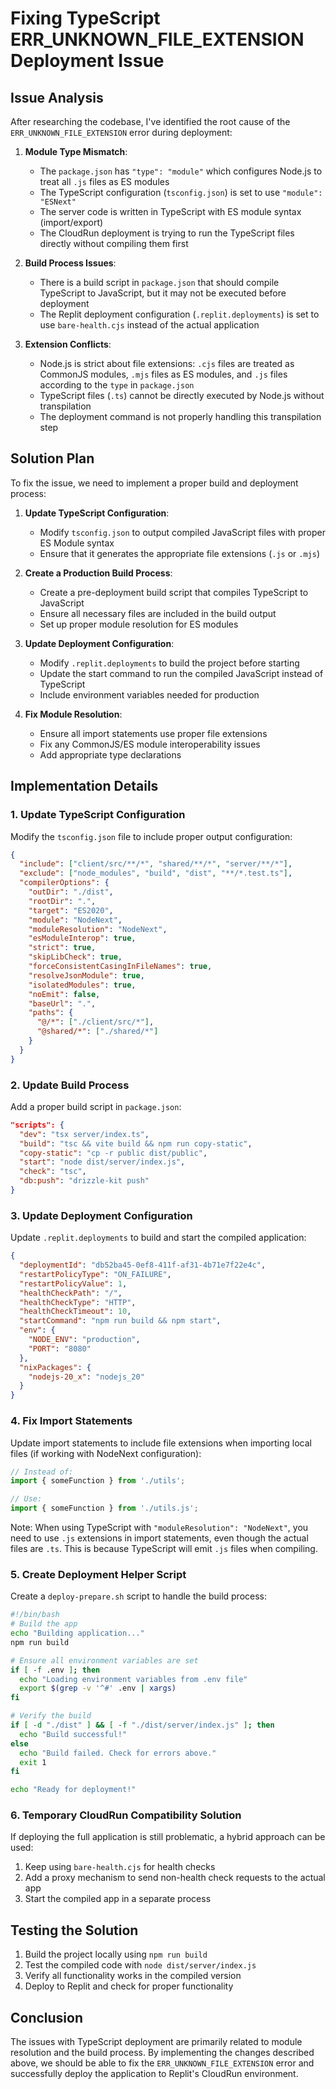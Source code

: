 # Fixing TypeScript ERR_UNKNOWN_FILE_EXTENSION Deployment Issue

## Issue Analysis

After researching the codebase, I've identified the root cause of the `ERR_UNKNOWN_FILE_EXTENSION` error during deployment:

1. **Module Type Mismatch**:
   - The `package.json` has `"type": "module"` which configures Node.js to treat all `.js` files as ES modules
   - The TypeScript configuration (`tsconfig.json`) is set to use `"module": "ESNext"`
   - The server code is written in TypeScript with ES module syntax (import/export)
   - The CloudRun deployment is trying to run the TypeScript files directly without compiling them first

2. **Build Process Issues**:
   - There is a build script in `package.json` that should compile TypeScript to JavaScript, but it may not be executed before deployment
   - The Replit deployment configuration (`.replit.deployments`) is set to use `bare-health.cjs` instead of the actual application

3. **Extension Conflicts**:
   - Node.js is strict about file extensions: `.cjs` files are treated as CommonJS modules, `.mjs` files as ES modules, and `.js` files according to the `type` in `package.json`
   - TypeScript files (`.ts`) cannot be directly executed by Node.js without transpilation
   - The deployment command is not properly handling this transpilation step

## Solution Plan

To fix the issue, we need to implement a proper build and deployment process:

1. **Update TypeScript Configuration**:
   - Modify `tsconfig.json` to output compiled JavaScript files with proper ES Module syntax
   - Ensure that it generates the appropriate file extensions (`.js` or `.mjs`)

2. **Create a Production Build Process**:
   - Create a pre-deployment build script that compiles TypeScript to JavaScript
   - Ensure all necessary files are included in the build output
   - Set up proper module resolution for ES modules

3. **Update Deployment Configuration**:
   - Modify `.replit.deployments` to build the project before starting
   - Update the start command to run the compiled JavaScript instead of TypeScript
   - Include environment variables needed for production

4. **Fix Module Resolution**:
   - Ensure all import statements use proper file extensions
   - Fix any CommonJS/ES module interoperability issues
   - Add appropriate type declarations

## Implementation Details

### 1. Update TypeScript Configuration

Modify the `tsconfig.json` file to include proper output configuration:

```json
{
  "include": ["client/src/**/*", "shared/**/*", "server/**/*"],
  "exclude": ["node_modules", "build", "dist", "**/*.test.ts"],
  "compilerOptions": {
    "outDir": "./dist",
    "rootDir": ".",
    "target": "ES2020",
    "module": "NodeNext",
    "moduleResolution": "NodeNext",
    "esModuleInterop": true,
    "strict": true,
    "skipLibCheck": true,
    "forceConsistentCasingInFileNames": true,
    "resolveJsonModule": true,
    "isolatedModules": true,
    "noEmit": false,
    "baseUrl": ".",
    "paths": {
      "@/*": ["./client/src/*"],
      "@shared/*": ["./shared/*"]
    }
  }
}
```

### 2. Update Build Process

Add a proper build script in `package.json`:

```json
"scripts": {
  "dev": "tsx server/index.ts",
  "build": "tsc && vite build && npm run copy-static",
  "copy-static": "cp -r public dist/public",
  "start": "node dist/server/index.js",
  "check": "tsc",
  "db:push": "drizzle-kit push"
}
```

### 3. Update Deployment Configuration

Update `.replit.deployments` to build and start the compiled application:

```json
{
  "deploymentId": "db52ba45-0ef8-411f-af31-4b71e7f22e4c",
  "restartPolicyType": "ON_FAILURE", 
  "restartPolicyValue": 1,
  "healthCheckPath": "/",
  "healthCheckType": "HTTP",
  "healthCheckTimeout": 10,
  "startCommand": "npm run build && npm start",
  "env": {
    "NODE_ENV": "production",
    "PORT": "8080"
  },
  "nixPackages": {
    "nodejs-20_x": "nodejs_20"
  }
}
```

### 4. Fix Import Statements

Update import statements to include file extensions when importing local files (if working with NodeNext configuration):

```typescript
// Instead of:
import { someFunction } from './utils';

// Use:
import { someFunction } from './utils.js';
```

Note: When using TypeScript with `"moduleResolution": "NodeNext"`, you need to use `.js` extensions in import statements, even though the actual files are `.ts`. This is because TypeScript will emit `.js` files when compiling.

### 5. Create Deployment Helper Script

Create a `deploy-prepare.sh` script to handle the build process:

```bash
#!/bin/bash
# Build the app
echo "Building application..."
npm run build

# Ensure all environment variables are set
if [ -f .env ]; then
  echo "Loading environment variables from .env file"
  export $(grep -v '^#' .env | xargs)
fi

# Verify the build
if [ -d "./dist" ] && [ -f "./dist/server/index.js" ]; then
  echo "Build successful!"
else
  echo "Build failed. Check for errors above."
  exit 1
fi

echo "Ready for deployment!"
```

### 6. Temporary CloudRun Compatibility Solution

If deploying the full application is still problematic, a hybrid approach can be used:

1. Keep using `bare-health.cjs` for health checks
2. Add a proxy mechanism to send non-health check requests to the actual app
3. Start the compiled app in a separate process

## Testing the Solution

1. Build the project locally using `npm run build`
2. Test the compiled code with `node dist/server/index.js`
3. Verify all functionality works in the compiled version
4. Deploy to Replit and check for proper functionality

## Conclusion

The issues with TypeScript deployment are primarily related to module resolution and the build process. By implementing the changes described above, we should be able to fix the `ERR_UNKNOWN_FILE_EXTENSION` error and successfully deploy the application to Replit's CloudRun environment.